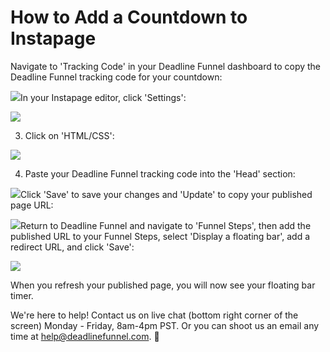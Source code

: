 # How to Add a Countdown to Instapage

Navigate to 'Tracking Code' in your Deadline Funnel dashboard to copy the Deadline Funnel tracking code for your countdown:

![](https://s3.amazonaws.com/helpscout.net/docs/assets/53974d6ce4b0c76107b109d1/images/5c7478b904286350d08857c9/file-BieT1BNZ80.png)In your Instapage editor, click 'Settings':

![](https://s3.amazonaws.com/helpscout.net/docs/assets/53974d6ce4b0c76107b109d1/images/5a98682d2c7d3a754951409b/file-vTse6vu94q.png)

3. Click on 'HTML/CSS':

![](https://s3.amazonaws.com/helpscout.net/docs/assets/53974d6ce4b0c76107b109d1/images/5a98688d2c7d3a75495140a2/file-E3zTsHbXyi.png)

4. Paste your Deadline Funnel tracking code into the 'Head' section:

![](https://s3.amazonaws.com/helpscout.net/docs/assets/53974d6ce4b0c76107b109d1/images/5a9868d22c7d3a75495140a4/file-54Gxwh10PN.png)Click 'Save' to save your changes and 'Update' to copy your published page URL:

![](https://s3.amazonaws.com/helpscout.net/docs/assets/53974d6ce4b0c76107b109d1/images/5a9869292c7d3a75495140a8/file-MBbPmhfu6n.png)Return to Deadline Funnel and navigate to 'Funnel Steps', then add the published URL to your Funnel Steps, select 'Display a floating bar', add a redirect URL, and click 'Save':

![](https://s3.amazonaws.com/helpscout.net/docs/assets/53974d6ce4b0c76107b109d1/images/5c783c362c7d3a0cb932155e/file-JDPyIgnWsG.png)

When you refresh your published page, you will now see your floating bar timer.

We're here to help! Contact us on live chat \(bottom right corner of the screen\) Monday - Friday, 8am-4pm PST. Or you can shoot us an email any time at help@deadlinefunnel.com. 🙂

